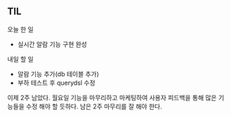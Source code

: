 ## TIL
오늘 한 일 
- 실시간 알람 기능 구현 완성

내일 할 일
- 알람 기능 추가(db 테이블 추가)
- 부하 테스트 후 querydsl 수정

이제 2주 남았다.
월요일 기능을 마무리하고 마케팅하여 사용자 피드백을 통해 많은 기능들을 수정 해야 할 듯하다.
남은 2주 마무리를 잘 해야 한다.
